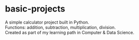 # basic-projects
A simple calculator project built in Python.  
Functions: addition, subtraction, multiplication, division.  
Created as part of my learning path in Computer & Data Science.  

